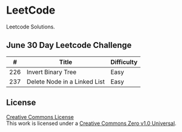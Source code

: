 # LeetCode
Leetcode Solutions.

## June 30 Day Leetcode Challenge
| # | Title | Difficulty |
| --- | --- | --- |
| 226 | Invert Binary Tree | Easy | 
| 237 | Delete Node in a Linked List | Easy |

## License
<a rel="license" href="https://github.com/varnika98/Leetcode/blob/master/LICENSE">Creative Commons License</a><br />This work is licensed under a <a rel="license" href="https://creativecommons.org/publicdomain/zero/1.0//">Creative Commons Zero v1.0 Universal</a>.

